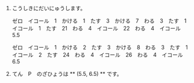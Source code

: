 1. こうしきにだいにゅうします。

   ゼロ　イコール　1　かける　1　たす　3　かける　7　わる　3　たす　1　イコール　1　たす　21　わる　4　イコール　22　わる　4　イコール　5.5

   ゼロ　イコール　1　かける　2　たす　3　かける　8　わる　3　たす　1　イコール　2　たす　24　わる　4　イコール　26　わる　4　イコール　6.5

2. てん　P　のざひょうは ** (5.5, 6.5) ** です。